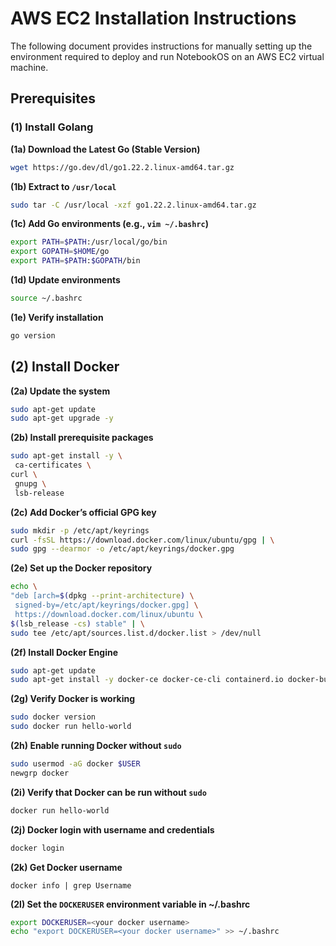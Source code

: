 # AWS EC2 Installation Instructions
The following document provides instructions for manually setting up the environment required to deploy and run NotebookOS on an AWS EC2 virtual machine.

## Prerequisites

### (1) Install Golang
**(1a) Download the Latest Go (Stable Version)**
``` bash
wget https://go.dev/dl/go1.22.2.linux-amd64.tar.gz
```

**(1b) Extract to `/usr/local`**
``` bash
sudo tar -C /usr/local -xzf go1.22.2.linux-amd64.tar.gz
```

**(1c) Add Go environments (e.g., `vim ~/.bashrc`)**
``` bash
export PATH=$PATH:/usr/local/go/bin
export GOPATH=$HOME/go
export PATH=$PATH:$GOPATH/bin
```

**(1d) Update environments**
``` bash
source ~/.bashrc
```

**(1e) Verify installation**
``` bash 
go version
```

## (2) Install Docker
**(2a) Update the system**
``` bash
sudo apt-get update
sudo apt-get upgrade -y
```

**(2b) Install prerequisite packages**
``` bash
sudo apt-get install -y \
 ca-certificates \
curl \
 gnupg \
 lsb-release
 ```

**(2c) Add Docker’s official GPG key**
``` bash
sudo mkdir -p /etc/apt/keyrings
curl -fsSL https://download.docker.com/linux/ubuntu/gpg | \
sudo gpg --dearmor -o /etc/apt/keyrings/docker.gpg
``` 

**(2e) Set up the Docker repository**
``` bash
echo \
"deb [arch=$(dpkg --print-architecture) \
 signed-by=/etc/apt/keyrings/docker.gpg] \
 https://download.docker.com/linux/ubuntu \
$(lsb_release -cs) stable" | \
sudo tee /etc/apt/sources.list.d/docker.list > /dev/null
``` 

**(2f) Install Docker Engine**
``` bash
sudo apt-get update
sudo apt-get install -y docker-ce docker-ce-cli containerd.io docker-buildx-plugin dockercompose-plugin
``` 

**(2g) Verify Docker is working**
``` bash
sudo docker version
sudo docker run hello-world
```

**(2h) Enable running Docker without `sudo`**
``` bash
sudo usermod -aG docker $USER
newgrp docker
```

**(2i) Verify that Docker can be run without `sudo`**
``` bash
docker run hello-world
```

**(2j) Docker login with username and credentials**
``` bash
docker login
```

**(2k) Get Docker username**
```
docker info | grep Username
```

**(2l) Set the `DOCKERUSER` environment variable in ~/.bashrc**
``` bash
export DOCKERUSER=<your docker username>
echo "export DOCKERUSER=<your docker username>" >> ~/.bashrc
```
